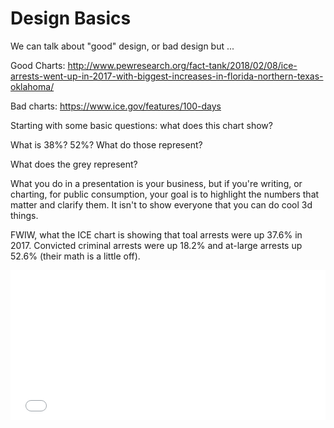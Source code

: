 # Design Basics

We can talk about "good" design, or bad design but ...


Good Charts: http://www.pewresearch.org/fact-tank/2018/02/08/ice-arrests-went-up-in-2017-with-biggest-increases-in-florida-northern-texas-oklahoma/

Bad charts: https://www.ice.gov/features/100-days

Starting with some basic questions: what does this chart show? 

What is 38%? 52%? What do those represent? 

What does the grey represent? 

What you do in a presentation is your business, but if you're writing, or charting, for public consumption, your goal is to highlight the numbers that matter and clarify them. It isn't to show everyone that you can do cool 3d things. 

FWIW, what the ICE chart is showing that toal arrests were up 37.6% in 2017. Convicted criminal arrests were up 18.2% and at-large arrests up 52.6% (their math is a little off).



<iframe id="datawrapper-chart-Ztj22" src="//datawrapper.dwcdn.net/Ztj22/1/" scrolling="no" frameborder="0" allowtransparency="true" style="width: 0; min-width: 100% !important;" height="240"></iframe><script type="text/javascript">if("undefined"==typeof window.datawrapper)window.datawrapper={};window.datawrapper["Ztj22"]={},window.datawrapper["Ztj22"].embedDeltas={"100":605,"200":360,"300":300,"400":283,"500":240,"700":223,"800":223,"900":223,"1000":223},window.datawrapper["Ztj22"].iframe=document.getElementById("datawrapper-chart-Ztj22"),window.datawrapper["Ztj22"].iframe.style.height=window.datawrapper["Ztj22"].embedDeltas[Math.min(1e3,Math.max(100*Math.floor(window.datawrapper["Ztj22"].iframe.offsetWidth/100),100))]+"px",window.addEventListener("message",function(a){if("undefined"!=typeof a.data["datawrapper-height"])for(var b in a.data["datawrapper-height"])if("Ztj22"==b)window.datawrapper["Ztj22"].iframe.style.height=a.data["datawrapper-height"][b]+"px"});</script>
